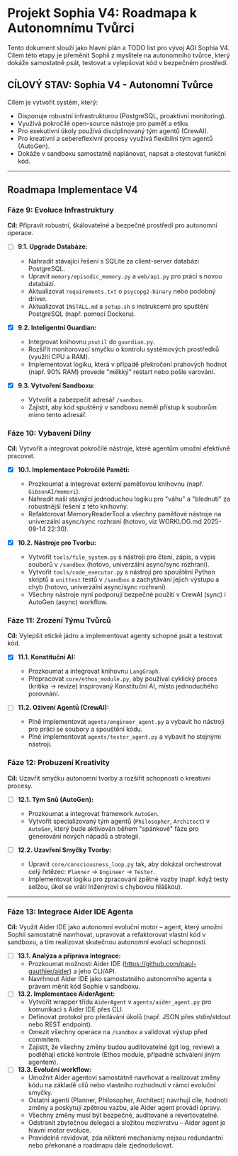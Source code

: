 # Projekt Sophia V4: Roadmapa k Autonomnímu Tvůrci

Tento dokument slouží jako hlavní plán a TODO list pro vývoj AGI Sophia V4. Cílem této etapy je přeměnit Sophii z myslitele na autonomního tvůrce, který dokáže samostatně psát, testovat a vylepšovat kód v bezpečném prostředí.

## CÍLOVÝ STAV: Sophia V4 - Autonomní Tvůrce

Cílem je vytvořit systém, který:
-   Disponuje robustní infrastrukturou (PostgreSQL, proaktivní monitoring).
-   Využívá pokročilé open-source nástroje pro paměť a etiku.
-   Pro exekutivní úkoly používá disciplinovaný tým agentů (CrewAI).
-   Pro kreativní a sebereflexivní procesy využívá flexibilní tým agentů (AutoGen).
-   Dokáže v sandboxu samostatně naplánovat, napsat a otestovat funkční kód.

---

## Roadmapa Implementace V4

### Fáze 9: Evoluce Infrastruktury

**Cíl:** Připravit robustní, škálovatelné a bezpečné prostředí pro autonomní operace.

- [ ] **9.1. Upgrade Databáze:**
    -   Nahradit stávající řešení s SQLite za client-server databázi PostgreSQL.
    -   Upravit `memory/episodic_memory.py` a `web/api.py` pro práci s novou databází.
    -   Aktualizovat `requirements.txt` o `psycopg2-binary` nebo podobný driver.
    -   Aktualizovat `INSTALL.md` a `setup.sh` s instrukcemi pro spuštění PostgreSQL (např. pomocí Dockeru).

- [x] **9.2. Inteligentní Guardian:**
    -   Integrovat knihovnu `psutil` do `guardian.py`.
    -   Rozšířit monitorovací smyčku o kontrolu systémových prostředků (využití CPU a RAM).
    -   Implementovat logiku, která v případě překročení prahových hodnot (např. 90% RAM) provede "měkký" restart nebo pošle varování.

- [x] **9.3. Vytvoření Sandboxu:**
    -   Vytvořit a zabezpečit adresář `/sandbox`.
    -   Zajistit, aby kód spuštěný v sandboxu neměl přístup k souborům mimo tento adresář.


### Fáze 10: Vybavení Dílny

**Cíl:** Vytvořit a integrovat pokročilé nástroje, které agentům umožní efektivně pracovat.

- [x] **10.1. Implementace Pokročilé Paměti:**
    -   Prozkoumat a integrovat externí paměťovou knihovnu (např. `GibsonAI/memori`).
    -   Nahradit naši stávající jednoduchou logiku pro "váhu" a "blednutí" za robustnější řešení z této knihovny.
    -   Refaktorovat MemoryReaderTool a všechny paměťové nástroje na univerzální async/sync rozhraní (hotovo, viz WORKLOG.md 2025-09-14 22:30).

- [x] **10.2. Nástroje pro Tvorbu:**
    -   Vytvořit `tools/file_system.py` s nástroji pro čtení, zápis, a výpis souborů v `/sandbox` (hotovo, univerzální async/sync rozhraní).
    -   Vytvořit `tools/code_executor.py` s nástroji pro spouštění Python skriptů a `unittest` testů v `/sandbox` a zachytávání jejich výstupu a chyb (hotovo, univerzální async/sync rozhraní).
    -   Všechny nástroje nyní podporují bezpečné použití v CrewAI (sync) i AutoGen (async) workflow.

### Fáze 11: Zrození Týmu Tvůrců

**Cíl:** Vylepšit etické jádro a implementovat agenty schopné psát a testovat kód.

- [x] **11.1. Konstituční AI:**
    -   Prozkoumat a integrovat knihovnu `LangGraph`.
    -   Přepracovat `core/ethos_module.py`, aby používal cyklický proces (kritika -> revize) inspirovaný Konstituční AI, místo jednoduchého porovnání.

- [ ] **11.2. Oživení Agentů (CrewAI):**
    -   Plně implementovat `agents/engineer_agent.py` a vybavit ho nástroji pro práci se soubory a spouštění kódu.
    -   Plně implementovat `agents/tester_agent.py` a vybavit ho stejnými nástroji.

### Fáze 12: Probuzení Kreativity

**Cíl:** Uzavřít smyčku autonomní tvorby a rozšířit schopnosti o kreativní procesy.

- [ ] **12.1. Tým Snů (AutoGen):**
    -   Prozkoumat a integrovat framework `AutoGen`.
    -   Vytvořit specializovaný tým agentů (`Philosopher`, `Architect`) v `AutoGen`, který bude aktivován během "spánkové" fáze pro generování nových nápadů a strategií.

- [ ] **12.2. Uzavření Smyčky Tvorby:**
    -   Upravit `core/consciousness_loop.py` tak, aby dokázal orchestrovat celý řetězec: `Planner` -> `Engineer` -> `Tester`.
    -   Implementovat logiku pro zpracování zpětné vazby (např. když testy selžou, úkol se vrátí Inženýrovi s chybovou hláškou).

---

### Fáze 13: Integrace Aider IDE Agenta


**Cíl:** Využít Aider IDE jako autonomní evoluční motor – agent, který umožní Sophii samostatně navrhovat, upravovat a refaktorovat vlastní kód v sandboxu, a tím realizovat skutečnou autonomní evoluci schopností.


- [ ] **13.1. Analýza a příprava integrace:**
    -   Prozkoumat možnosti Aider IDE (https://github.com/paul-gauthier/aider) a jeho CLI/API.
    -   Navrhnout Aider IDE jako samostatného autonomního agenta s právem měnit kód Sophie v sandboxu.
- [ ] **13.2. Implementace AiderAgent:**
    -   Vytvořit wrapper třídu `AiderAgent` v `agents/aider_agent.py` pro komunikaci s Aider IDE přes CLI.
    -   Definovat protokol pro předávání úkolů (např. JSON přes stdin/stdout nebo REST endpoint).
    -   Omezit všechny operace na `/sandbox` a validovat výstup před commitem.
    -   Zajistit, že všechny změny budou auditovatelné (git log, review) a podléhají etické kontrole (Ethos module, případně schválení jiným agentem).
- [ ] **13.3. Evoluční workflow:**
    -   Umožnit Aider agentovi samostatně navrhovat a realizovat změny kódu na základě cílů nebo vlastního rozhodnutí v rámci evoluční smyčky.
    -   Ostatní agenti (Planner, Philosopher, Architect) navrhují cíle, hodnotí změny a poskytují zpětnou vazbu, ale Aider agent provádí úpravy.
    -   Všechny změny musí být bezpečné, auditované a revertovatelné.
    -   Odstranit zbytečnou delegaci a složitou mezivrstvu – Aider agent je hlavní motor evoluce.
    -   Pravidelně revidovat, zda některé mechanismy nejsou redundantní nebo překonané a roadmapu dále zjednodušovat.